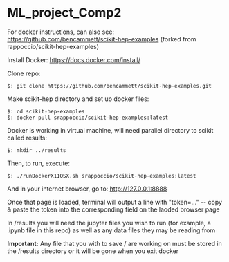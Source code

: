 # ML_project_Comp2

For docker instructions, can also see: https://github.com/bencammett/scikit-hep-examples
(forked from rappoccio/scikit-hep-examples)

Install Docker: https://docs.docker.com/install/

Clone repo:
```
$: git clone https://github.com/bencammett/scikit-hep-examples.git
```

Make scikit-hep directory and set up docker files:
```
$: cd scikit-hep-examples
$: docker pull srappoccio/scikit-hep-examples:latest
```

Docker is working in virtual machine, will need parallel directory to scikit called results:
```
$: mkdir ../results
```

Then, to run, execute:
```
$: ./runDockerX11OSX.sh srappoccio/scikit-hep-examples:latest
```

And in your internet browser, go to: http://127.0.0.1:8888

Once that page is loaded, terminal will output a line with "token=..." -- copy & paste the token into the corresponding field on the laoded browser page

In /results you will need the jupyter files you wish to run (for example, a .ipynb file in this repo) as well as any data files they may be reading from

**Important:** Any file that you with to save / are working on must be stored in the /results directory or it will be gone when you exit docker

